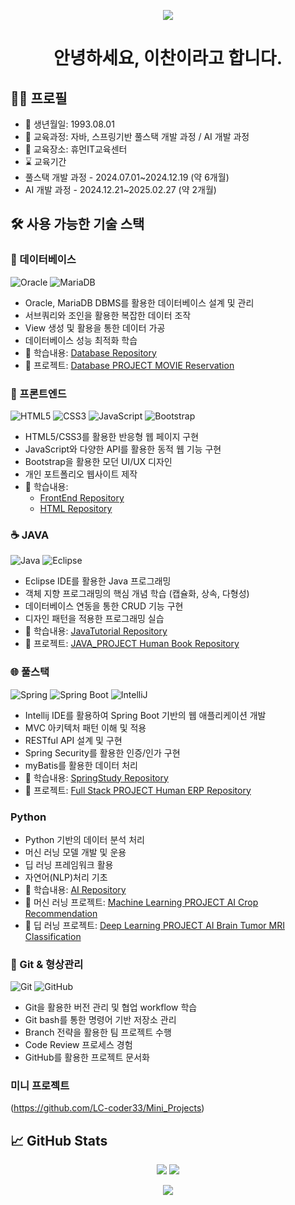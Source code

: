 <p align='center'>
    <img src="https://capsule-render.vercel.app/api?type=waving&color=auto&height=300&section=header&text=Chan%20Lee&fontSize=100&animation=fadeIn&fontAlignY=38&desc=Full%20Stack%20Developer&descAlignY=51&descAlign=62"/>
</p>

<div align="center">
    
# 안녕하세요, 이찬이라고 합니다.

</div>

## 👩‍💻 프로필
- 🌟 생년월일: 1993.08.01
- 📖 교육과정: 자바, 스프링기반 풀스택 개발 과정 / AI 개발 과정
- 🏢 교육장소: 휴먼IT교육센터
- ⌛ 교육기간
- 풀스택 개발 과정 - 2024.07.01~2024.12.19 (약 6개월)
- AI 개발 과정 - 2024.12.21~2025.02.27 (약 2개월)
               
## 🛠️ 사용 가능한 기술 스택

### 💾 데이터베이스
![Oracle](https://img.shields.io/badge/Oracle-%23F80000.svg?style=for-the-badge&logo=oracle&logoColor=white)
![MariaDB](https://img.shields.io/badge/MariaDB-003545?style=for-the-badge&logo=mariadb&logoColor=white)

- Oracle, MariaDB DBMS를 활용한 데이터베이스 설계 및 관리
- 서브쿼리와 조인을 활용한 복잡한 데이터 조작
- View 생성 및 활용을 통한 데이터 가공
- 데이터베이스 성능 최적화 학습
- 📁 학습내용: [Database Repository](https://github.com/LC-coder33/OracleTutorial)
- 🚀 프로젝트: [Database PROJECT MOVIE Reservation](https://github.com/LC-coder33/Mini_Projects)

### 🎯 프론트엔드
![HTML5](https://img.shields.io/badge/HTML5-%23E34F26.svg?style=for-the-badge&logo=html5&logoColor=white)
![CSS3](https://img.shields.io/badge/CSS3-%231572B6.svg?style=for-the-badge&logo=css3&logoColor=white)
![JavaScript](https://img.shields.io/badge/JavaScript-%23F7DF1E.svg?style=for-the-badge&logo=javascript&logoColor=black)
![Bootstrap](https://img.shields.io/badge/Bootstrap-%23563D7C.svg?style=for-the-badge&logo=bootstrap&logoColor=white)

- HTML5/CSS3를 활용한 반응형 웹 페이지 구현
- JavaScript와 다양한 API를 활용한 동적 웹 기능 구현
- Bootstrap을 활용한 모던 UI/UX 디자인
- 개인 포트폴리오 웹사이트 제작
- 📁 학습내용: 
  - [FrontEnd Repository](https://github.com/LC-coder33/Frontend-2407)
  - [HTML Repository](https://github.com/LC-coder33/Html)

### ☕ JAVA
![Java](https://img.shields.io/badge/Java-%23ED8B00.svg?style=for-the-badge&logo=java&logoColor=white)
![Eclipse](https://img.shields.io/badge/Eclipse-FE7A16.svg?style=for-the-badge&logo=Eclipse&logoColor=white)

- Eclipse IDE를 활용한 Java 프로그래밍
- 객체 지향 프로그래밍의 핵심 개념 학습 (캡슐화, 상속, 다형성)
- 데이터베이스 연동을 통한 CRUD 기능 구현
- 디자인 패턴을 적용한 프로그래밍 실습
- 📁 학습내용: [JavaTutorial Repository](https://github.com/LC-coder33/JavaTutorial)
- 🚀 프로젝트: [JAVA_PROJECT Human Book Repository](https://github.com/LC-coder33/HumanBook)

### 🌐 풀스택
![Spring](https://img.shields.io/badge/Spring-%236DB33F.svg?style=for-the-badge&logo=spring&logoColor=white)
![Spring Boot](https://img.shields.io/badge/Spring_Boot-%236DB33F.svg?style=for-the-badge&logo=spring-boot&logoColor=white)
![IntelliJ](https://img.shields.io/badge/IntelliJ_IDEA-000000.svg?style=for-the-badge&logo=intellij-idea&logoColor=white)

- Intellij IDE를 활용하여 Spring Boot 기반의 웹 애플리케이션 개발
- MVC 아키텍처 패턴 이해 및 적용
- RESTful API 설계 및 구현
- Spring Security를 활용한 인증/인가 구현
- myBatis를 활용한 데이터 처리
- 📁 학습내용: [SpringStudy Repository](https://github.com/LC-coder33/SpringSTS)
- 🚀 프로젝트: [Full Stack PROJECT Human ERP Repository](https://github.com/WonjaeLee-L/ERP_TeamProject_Springboot)

### Python
- Python 기반의 데이터 분석 처리
- 머신 러닝 모델 개발 및 운용
- 딥 러닝 프레임워크 활용
- 자연어(NLP)처리 기초
- 📁 학습내용: [AI Repository](https://github.com/LC-coder33/PythonTutorial)
- 🚀 머신 러닝 프로젝트: [Machine Learning PROJECT AI Crop Recommendation](https://github.com/LC-coder33/Ai_crop_recommendation_project)
- 🚀 딥 러닝 프로젝트: [Deep Learning PROJECT AI Brain Tumor MRI Classification](https://github.com/LC-coder33/brain_tumor_mri_project)

### 🔧 Git & 형상관리
![Git](https://img.shields.io/badge/Git-%23F05033.svg?style=for-the-badge&logo=git&logoColor=white)
![GitHub](https://img.shields.io/badge/GitHub-%23121011.svg?style=for-the-badge&logo=github&logoColor=white)

- Git을 활용한 버전 관리 및 협업 workflow 학습
- Git bash를 통한 명령어 기반 저장소 관리
- Branch 전략을 활용한 팀 프로젝트 수행
- Code Review 프로세스 경험
- GitHub를 활용한 프로젝트 문서화

### 미니 프로젝트
(https://github.com/LC-coder33/Mini_Projects)


## 📈 GitHub Stats

<div align="center">
    <img src="https://github-readme-stats.vercel.app/api?username=LC-coder33&show_icons=true&theme=radical" />
    <img src="https://github-readme-stats.vercel.app/api/top-langs/?username=LC-coder33&layout=compact&theme=radical" />
</div>
<p align='center'>
    <img src="https://capsule-render.vercel.app/api?type=waving&color=auto&height=200&section=footer"/>
</p>
